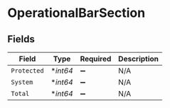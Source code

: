 # OperationalBarSection


## Fields

| Field              | Type               | Required           | Description        |
| ------------------ | ------------------ | ------------------ | ------------------ |
| `Protected`        | **int64*           | :heavy_minus_sign: | N/A                |
| `System`           | **int64*           | :heavy_minus_sign: | N/A                |
| `Total`            | **int64*           | :heavy_minus_sign: | N/A                |